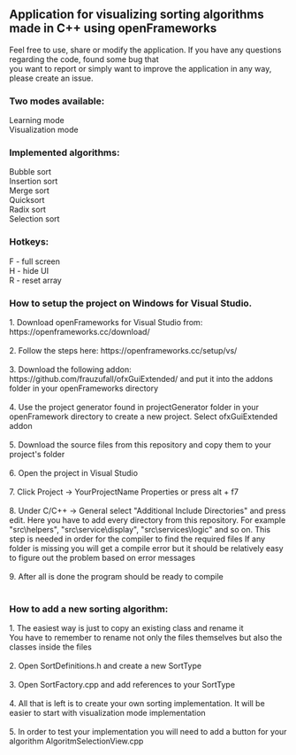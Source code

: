<h2>Application for visualizing sorting algorithms made in C++ using openFrameworks</h2>  

Feel free to use, share or modify the application. If you have any questions regarding the code, found some bug that<br>
you want to report or simply want to improve the application in any way, please create an issue.<br>

<h3>Two modes available:</h3>
Learning mode<br>
Visualization mode<br>

<h3>Implemented algorithms:</h3>  
Bubble sort<br>
Insertion sort<br>
Merge sort<br>
Quicksort<br>
Radix sort<br>
Selection sort<br>

<h3>Hotkeys:</h3>
F - full screen<br>
H - hide UI<br>
R - reset array<br>

<h3>How to setup the project on Windows for Visual Studio.</h3>
1. Download openFrameworks for Visual Studio from: https://openframeworks.cc/download/<br><br>
2. Follow the steps here: https://openframeworks.cc/setup/vs/<br><br>
3. Download the following addon: https://github.com/frauzufall/ofxGuiExtended/ and put it into the addons folder in your openFrameworks directory<br><br>
4. Use the project generator found in projectGenerator folder in your openFramework directory to create a new project. Select ofxGuiExtended addon<br><br>
5. Download the source files from this repository and copy them to your project's folder<br><br>
6. Open the project in Visual Studio<br><br>
7. Click Project -> YourProjectName Properties or press alt + f7<br><br>
8. Under C/C++ -> General select "Additional Include Directories" and press edit. Here you have to add every directory from this repository. For example "src\helpers", "src\service\display", "src\services\logic" and so on. This step is needed in order for the compiler to find the required files
If any folder is missing you will get a compile error but it should be relatively easy to figure out the problem based on error messages<br><br>
9. After all is done the program should be ready to compile<br><br>
  
<h3>How to add a new sorting algorithm:</h3>
1. The easiest way is just to copy an existing class and rename it<br>
You have to remember to rename not only the files themselves but also the classes inside the files<br><br>
2. Open SortDefinitions.h and create a new SortType<br><br>
3. Open SortFactory.cpp and add references to your SortType<br><br>
4. All that is left is to create your own sorting implementation. It will be easier to start with visualization mode implementation<br><br>
5. In order to test your implementation you will need to add a button for your algorithm AlgoritmSelectionView.cpp<br><br>
